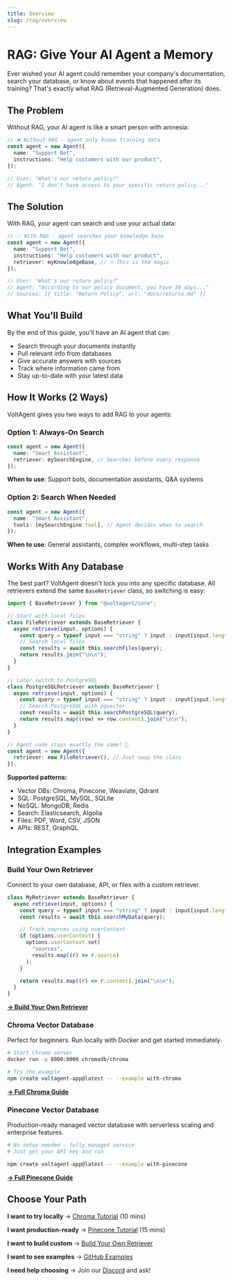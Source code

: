 ```yaml
---
title: Overview
slug: /rag/overview
---
```


# RAG: Give Your AI Agent a Memory

Ever wished your AI agent could remember your company's documentation, search your database, or know about events that happened after its training? That's exactly what RAG (Retrieval-Augmented Generation) does.

## The Problem

Without RAG, your AI agent is like a smart person with amnesia:

```typescript
// ❌ Without RAG - agent only knows training data
const agent = new Agent({
  name: "Support Bot",
  instructions: "Help customers with our product",
});

// User: "What's our return policy?"
// Agent: "I don't have access to your specific return policy..."
```

## The Solution

With RAG, your agent can search and use your actual data:

```typescript
// ✅ With RAG - agent searches your knowledge base
const agent = new Agent({
  name: "Support Bot",
  instructions: "Help customers with our product",
  retriever: myKnowledgeBase, // 🔥 This is the magic
});

// User: "What's our return policy?"
// Agent: "According to our policy document, you have 30 days..."
// Sources: [{ title: "Return Policy", url: "docs/returns.md" }]
```

## What You'll Build

By the end of this guide, you'll have an AI agent that can:

- Search through your documents instantly
- Pull relevant info from databases
- Give accurate answers with sources
- Track where information came from
- Stay up-to-date with your latest data

## How It Works (2 Ways)

VoltAgent gives you two ways to add RAG to your agents:

### Option 1: Always-On Search

```typescript
const agent = new Agent({
  name: "Smart Assistant",
  retriever: mySearchEngine, // Searches before every response
});
```

**When to use**: Support bots, documentation assistants, Q&A systems

### Option 2: Search When Needed

```typescript
const agent = new Agent({
  name: "Smart Assistant",
  tools: [mySearchEngine.tool], // Agent decides when to search
});
```

**When to use**: General assistants, complex workflows, multi-step tasks

## Works With Any Database

The best part? VoltAgent doesn't lock you into any specific database. All retrievers extend the same `BaseRetriever` class, so switching is easy:

```typescript
import { BaseRetriever } from "@voltagent/core";

// Start with local files
class FileRetriever extends BaseRetriever {
  async retrieve(input, options) {
    const query = typeof input === "string" ? input : input[input.length - 1].content;
    // Search local files
    const results = await this.searchFiles(query);
    return results.join("\n\n");
  }
}

// Later switch to PostgreSQL
class PostgreSQLRetriever extends BaseRetriever {
  async retrieve(input, options) {
    const query = typeof input === "string" ? input : input[input.length - 1].content;
    // Search PostgreSQL with pgvector
    const results = await this.searchPostgreSQL(query);
    return results.map((row) => row.content).join("\n\n");
  }
}

// Agent code stays exactly the same! 🎉
const agent = new Agent({
  retriever: new FileRetriever(), // Just swap the class
});
```

**Supported patterns:**

- Vector DBs: Chroma, Pinecone, Weaviate, Qdrant
- SQL: PostgreSQL, MySQL, SQLite
- NoSQL: MongoDB, Redis
- Search: Elasticsearch, Algolia
- Files: PDF, Word, CSV, JSON
- APIs: REST, GraphQL

## Integration Examples

### Build Your Own Retriever

Connect to your own database, API, or files with a custom retriever.

```typescript
class MyRetriever extends BaseRetriever {
  async retrieve(input, options) {
    const query = typeof input === "string" ? input : input[input.length - 1].content;
    const results = await this.searchMyData(query);

    // Track sources using userContext
    if (options.userContext) {
      options.userContext.set(
        "sources",
        results.map((r) => r.source)
      );
    }

    return results.map((r) => r.content).join("\n\n");
  }
}
```

[**→ Build Your Own Retriever**](/docs/rag/custom-retrievers)

### Chroma Vector Database

Perfect for beginners. Run locally with Docker and get started immediately.

```bash
# Start Chroma server
docker run -p 8000:8000 chromadb/chroma

# Try the example
npm create voltagent-app@latest -- --example with-chroma
```

[**→ Full Chroma Guide**](/docs/rag/chroma)

### Pinecone Vector Database

Production-ready managed vector database with serverless scaling and enterprise features.

```bash
# No setup needed - fully managed service
# Just get your API key and run

npm create voltagent-app@latest -- --example with-pinecone
```

[**→ Full Pinecone Guide**](/docs/rag/pinecone)

## Choose Your Path

**I want to try locally** → [Chroma Tutorial](/docs/rag/chroma) (10 mins)

**I want production-ready** → [Pinecone Tutorial](/docs/rag/pinecone) (15 mins)

**I want to build custom** → [Build Your Own Retriever](/docs/rag/custom-retrievers)

**I want to see examples** → [GitHub Examples](https://github.com/voltagent/voltagent/tree/main/examples)

**I need help choosing** → Join our [Discord](https://s.voltagent.dev/discord) and ask!
